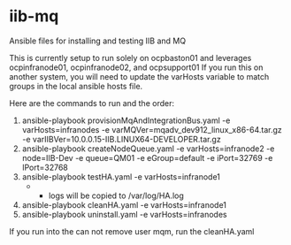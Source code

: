 # iib-mq

Ansible files for installing and testing IIB and MQ

This is currently setup to run solely on ocpbaston01 and leverages ocpinfranode01, ocpinfranode02, and ocpsupport01
If you run this on another system, you will need to update the varHosts variable to match groups in the local ansible hosts file.

Here are the commands to run and the order:
1.	ansible-playbook provisionMqAndIntegrationBus.yaml -e varHosts=infranodes -e varMQVer=mqadv_dev912_linux_x86-64.tar.gz \
    -e varIIBVer=10.0.0.15-IIB.LINUX64-DEVELOPER.tar.gz
2.	ansible-playbook createNodeQueue.yaml -e varHosts=infranode2 -e node=IIB-Dev -e queue=QM01  -e eGroup=default  -e iPort=32769 -e lPort=32768
3.	ansible-playbook testHA.yaml -e varHosts=infranode1
    * - logs will be copied to /var/log/HA.log
4.	ansible-playbook cleanHA.yaml -e varHosts=infranode1
5.	ansible-playbook uninstall.yaml -e varHosts=infranodes

If you run into the can not remove user mqm, run the cleanHA.yaml